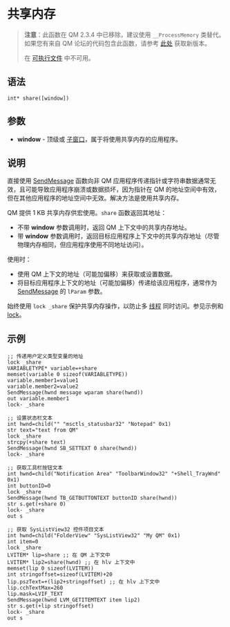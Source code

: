 # 共享内存

> **注意**：此函数在 QM 2.3.4 中已移除，建议使用 `__ProcessMemory` 类替代。如果您有来自 QM 论坛的代码包含此函数，请参考 [此处](http://www.quickmacros.com/forum/viewtopic.php?f=2&t=3368) 获取新版本。
>
> 在 [可执行文件](IDH_MAKEEXE.md) 中不可用。

## 语法

```qm
int* share([window])
```

## 参数

- **window** - 顶级或 [子窗口](IDP_WINDOWSTYLES.md)，属于将使用共享内存的应用程序。

## 说明

直接使用 [SendMessage](IDP_QMDLL.md#SendMessage) 函数向非 QM 应用程序传递指针或字符串数据通常无效，且可能导致应用程序崩溃或数据损坏，因为指针在 QM 的地址空间中有效，但在其他应用程序的地址空间中无效。解决方法是使用共享内存。

QM 提供 1 KB 共享内存供宏使用。`share` 函数返回其地址：
- 不带 **window** 参数调用时，返回 QM 上下文中的共享内存地址。
- 带 **window** 参数调用时，返回目标应用程序上下文中的共享内存地址（尽管物理内存相同，但应用程序使用不同地址访问）。

使用时：
- 使用 QM 上下文的地址（可能加偏移）来获取或设置数据。
- 将目标应用程序上下文的地址（可能加偏移）传递给该应用程序，通常作为 [SendMessage](IDP_QMDLL.md#SendMessage) 的 `lParam` 参数。

始终使用 `lock _share` 保护共享内存操作，以防止多 [线程](IDP_THREADS.md) 同时访问。参见示例和 [lock](IDP_LOCK.md)。

## 示例

```qm
;; 传递用户定义类型变量的地址
lock _share
VARIABLETYPE* variable=+share
memset(variable 0 sizeof(VARIABLETYPE))
variable.member1=value1
variable.member2=value2
SendMessage(hwnd message wparam share(hwnd))
out variable.member1
lock- _share

;; 设置状态栏文本
int hwnd=child("" "msctls_statusbar32" "Notepad" 0x1)
str text="text from QM"
lock _share
strcpy(+share text)
SendMessage(hwnd SB_SETTEXT 0 share(hwnd))
lock- _share

;; 获取工具栏按钮文本
int hwnd=child("Notification Area" "ToolbarWindow32" "+Shell_TrayWnd" 0x1)
int buttonID=0
lock _share
SendMessage(hwnd TB_GETBUTTONTEXT buttonID share(hwnd))
str s.get(+share 0)
lock- _share
out s

;; 获取 SysListView32 控件项目文本
int hwnd=child("FolderView" "SysListView32" "My QM" 0x1)
int item=0
lock _share
LVITEM* lip=share ;; 在 QM 上下文中
LVITEM* lip2=share(hwnd) ;; 在 hlv 上下文中
memset(lip 0 sizeof(LVITEM))
int stringoffset=sizeof(LVITEM)+20
lip.pszText=+(lip2+stringoffset) ;; 在 hlv 上下文中
lip.cchTextMax=260
lip.mask=LVIF_TEXT
SendMessage(hwnd LVM_GETITEMTEXT item lip2)
str s.get(+lip stringoffset)
lock- _share
out s
```